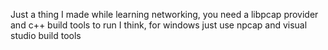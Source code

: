 Just a thing I made while learning networking, you need a libpcap provider and c++ build tools to run I think, for windows just use npcap and visual studio build tools
